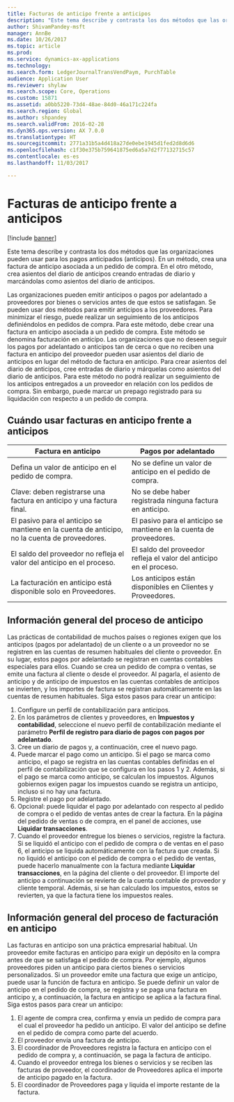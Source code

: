 ```yaml
---
title: Facturas de anticipo frente a anticipos
description: "Este tema describe y contrasta los dos métodos que las organizaciones pueden usar para los pagos anticipados (anticipos). En un método, crea una factura de anticipo asociada a un pedido de compra. En el otro método, crea asientos del diario de anticipos creando entradas de diario y marcándolas como asientos del diario de anticipos."
author: ShivamPandey-msft
manager: AnnBe
ms.date: 10/26/2017
ms.topic: article
ms.prod: 
ms.service: dynamics-ax-applications
ms.technology: 
ms.search.form: LedgerJournalTransVendPaym, PurchTable
audience: Application User
ms.reviewer: shylaw
ms.search.scope: Core, Operations
ms.custom: 15871
ms.assetid: a0bb5220-73d4-48ae-84d0-46a171c224fa
ms.search.region: Global
ms.author: shpandey
ms.search.validFrom: 2016-02-28
ms.dyn365.ops.version: AX 7.0.0
ms.translationtype: HT
ms.sourcegitcommit: 2771a31b5a4d418a27de0ebe1945d1fed2d8d6d6
ms.openlocfilehash: c1f30e375b759641875ed6a5a7d2f77132715c57
ms.contentlocale: es-es
ms.lasthandoff: 11/03/2017

---
```


# <a name="prepayment-invoices-vs-prepayments"></a>Facturas de anticipo frente a anticipos

[!include [banner](../includes/banner.md)]

Este tema describe y contrasta los dos métodos que las organizaciones pueden usar para los pagos anticipados (anticipos). En un método, crea una factura de anticipo asociada a un pedido de compra. En el otro método, crea asientos del diario de anticipos creando entradas de diario y marcándolas como asientos del diario de anticipos.

Las organizaciones pueden emitir anticipos o pagos por adelantado a proveedores por bienes o servicios antes de que estos se satisfagan. Se pueden usar dos métodos para emitir anticipos a los proveedores. Para minimizar el riesgo, puede realizar un seguimiento de los anticipos definiéndolos en pedidos de compra. Para este método, debe crear una factura en anticipo asociada a un pedido de compra. Este método se denomina facturación en anticipo. Las organizaciones que no deseen seguir los pagos por adelantado o anticipos tan de cerca o que no reciben una factura en anticipo del proveedor pueden usar asientos del diario de anticipos en lugar del método de factura en anticipo. Para crear asientos del diario de anticipos, cree entradas de diario y márquelas como asientos del diario de anticipos. Para este método no podrá realizar un seguimiento de los anticipos entregados a un proveedor en relación con los pedidos de compra. Sin embargo, puede marcar un prepago registrado para su liquidación con respecto a un pedido de compra.

## <a name="when-to-use-prepayment-invoicing-vs-prepayments"></a>Cuándo usar facturas en anticipo frente a anticipos

| Factura en anticipo                                                                | Pagos por adelantado                                                              |
|-------------------------------------------------------------------------------------|--------------------------------------------------------------------------|
| Defina un valor de anticipo en el pedido de compra.                                    | No se define un valor de anticipo en el pedido de compra.                    |
| Clave: deben registrarse una factura en anticipo y una factura final.                       | No se debe haber registrada ninguna factura en anticipo.                                    |
| El pasivo para el anticipo se mantiene en la cuenta de anticipo, no la cuenta de proveedores. | El pasivo para el anticipo se mantiene en la cuenta de proveedores.                  |
| El saldo del proveedor no refleja el valor del anticipo en el proceso.     | El saldo del proveedor refleja el valor del anticipo en el proceso. |
| La facturación en anticipo está disponible solo en Proveedores.                         | Los anticipos están disponibles en Clientes y Proveedores.    |

## <a name="overview-of-the-prepayment-process"></a>Información general del proceso de anticipo
Las prácticas de contabilidad de muchos países o regiones exigen que los anticipos (pagos por adelantado) de un cliente o a un proveedor no se registren en las cuentas de resumen habituales del cliente o proveedor. En su lugar, estos pagos por adelantado se registran en cuentas contables especiales para ellos. Cuando se crea un pedido de compra o ventas, se emite una factura al cliente o desde el proveedor. Al pagarla, el asiento de anticipo y de anticipo de impuestos en las cuentas contables de anticipos se invierten, y los importes de factura se registran automáticamente en las cuentas de resumen habituales. Siga estos pasos para crear un anticipo:

1.  Configure un perfil de contabilización para anticipos.
2.  En los parámetros de clientes y proveedores, en **Impuestos y contabilidad**, seleccione el nuevo perfil de contabilización mediante el parámetro **Perfil de registro para diario de pagos con pagos por adelantado**.
3.  Cree un diario de pagos y, a continuación, cree el nuevo pago.
4.  Puede marcar el pago como un anticipo. Si el pago se marca como anticipo, el pago se registra en las cuentas contables definidas en el perfil de contabilización que se configura en los pasos 1 y 2. Además, si el pago se marca como anticipo, se calculan los impuestos. Algunos gobiernos exigen pagar los impuestos cuando se registra un anticipo, incluso si no hay una factura.
5.  Registre el pago por adelantado.
6.  Opcional: puede liquidar el pago por adelantado con respecto al pedido de compra o el pedido de ventas antes de crear la factura. En la página del pedido de ventas o de compra, en el panel de acciones, use **Liquidar transacciones**.
7.  Cuando el proveedor entregue los bienes o servicios, registre la factura. Si se liquidó el anticipo con el pedido de compra o de ventas en el paso 6, el anticipo se liquida automáticamente con la factura que creada. Si no liquidó el anticipo con el pedido de compra o el pedido de ventas, puede hacerlo manualmente con la factura mediante **Liquidar transacciones**, en la página del cliente o del proveedor. El importe del anticipo a continuación se revierte de la cuenta contable de proveedor y cliente temporal. Además, si se han calculado los impuestos, estos se revierten, ya que la factura tiene los impuestos reales.

## <a name="overview-of-the-prepayment-invoicing-process"></a>Información general del proceso de facturación en anticipo
Las facturas en anticipo son una práctica empresarial habitual. Un proveedor emite facturas en anticipo para exigir un depósito en la compra antes de que se satisfaga el pedido de compra. Por ejemplo, algunos proveedores piden un anticipo para ciertos bienes o servicios personalizados. Si un proveedor emite una factura que exige un anticipo, puede usar la función de factura en anticipo. Se puede definir un valor de anticipo en el pedido de compra, se registra y se paga una factura en anticipo y, a continuación, la factura en anticipo se aplica a la factura final. Siga estos pasos para crear un anticipo:

1.  El agente de compra crea, confirma y envía un pedido de compra para el cual el proveedor ha pedido un anticipo. El valor del anticipo se define en el pedido de compra como parte del acuerdo.
2.  El proveedor envía una factura de anticipo.
3.  El coordinador de Proveedores registra la factura en anticipo con el pedido de compra y, a continuación, se paga la factura de anticipo.
4.  Cuando el proveedor entrega los bienes o servicios y se reciben las facturas de proveedor, el coordinador de Proveedores aplica el importe de anticipo pagado en la factura.
5.  El coordinador de Proveedores paga y liquida el importe restante de la factura.





